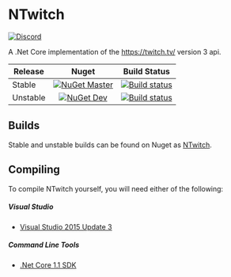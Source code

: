 # NTwitch
[![Discord](https://discordapp.com/api/guilds/257698577894080512/widget.png)](https://discord.gg/yd8x2wM)

A .Net Core implementation of the https://twitch.tv/ version 3 api.

| Release  | Nuget  | Build Status  |
| -------- |:------:|:-------------:|
| Stable   | [![NuGet Master](https://img.shields.io/nuget/v/NTwitch.svg)](https://www.nuget.org/packages/NTwitch/) | [![Build status](https://ci.appveyor.com/api/projects/status/i5hafxnpkmq2oia8/branch/master?svg=true)](https://ci.appveyor.com/project/Aux/NTwitch/branch/master) |
| Unstable | [![NuGet Dev](https://img.shields.io/nuget/vpre/NTwitch.svg)](https://www.nuget.org/packages/NTwitch/) | [![Build status](https://ci.appveyor.com/api/projects/status/i5hafxnpkmq2oia8/branch/master?svg=true)](https://ci.appveyor.com/project/Aux/NTwitch/branch/dev) |

## Builds
Stable and unstable builds can be found on Nuget as [NTwitch](https://www.nuget.org/packages/Twitch-Net/).

## Compiling
To compile NTwitch yourself, you will need either of the following:

##### Visual Studio
- [Visual Studio 2015 Update 3](https://www.microsoft.com/net/core#windowsvs2015)

##### Command Line Tools
- [.Net Core 1.1 SDK](https://www.microsoft.com/net/download/core)
